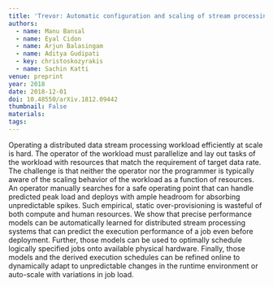 ```yaml
---
title: 'Trevor: Automatic configuration and scaling of stream processing pipelines'
authors:
  - name: Manu Bansal
  - name: Eyal Cidon
  - name: Arjun Balasingam
  - name: Aditya Gudipati
  - key: christoskozyrakis
  - name: Sachin Katti
venue: preprint
year: 2018
date: 2018-12-01
doi: 10.48550/arXiv.1812.09442
thumbnail: False
materials:
tags:
---
```

Operating a distributed data stream processing workload efficiently at scale is hard. The operator of the workload must parallelize and lay out tasks of the workload with resources that match the requirement of target data rate. The challenge is that neither the operator nor the programmer is typically aware of the scaling behavior of the workload as a function of resources. An operator manually searches for a safe operating point that can handle predicted peak load and deploys with ample headroom for absorbing unpredictable spikes. Such empirical, static over-provisioning is wasteful of both compute and human resources. We show that precise performance models can be automatically learned for distributed stream processing systems that can predict the execution performance of a job even before deployment. Further, those models can be used to optimally schedule logically specified jobs onto available physical hardware. Finally, those models and the derived execution schedules can be refined online to dynamically adapt to unpredictable changes in the runtime environment or auto-scale with variations in job load.
